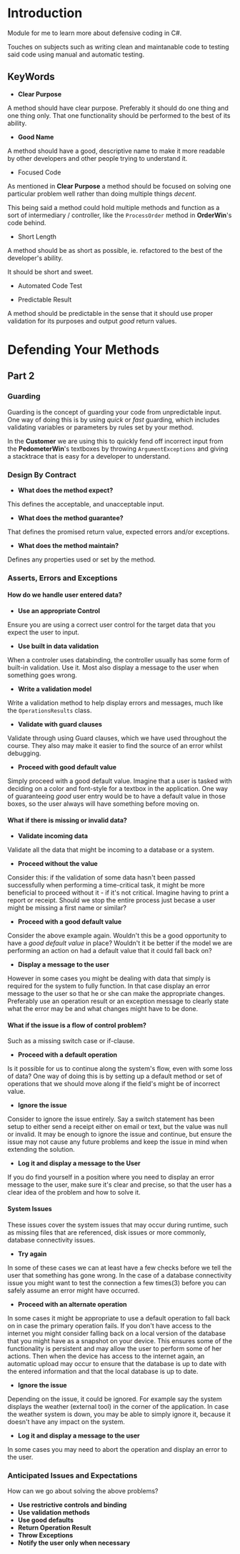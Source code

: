 # Introduction
Module for me to learn more about defensive coding in C#.

Touches on subjects such as writing clean and maintanable code
to testing said code using manual and automatic testing.

## KeyWords

- **Clear Purpose**

A method should have clear purpose. 
Preferably it should do one thing and one thing only.
That one functionality should be performed to the
best of its ability.


- **Good Name**

A method should have a good, descriptive name to
make it more readable by other developers and other
people trying to understand it.

- Focused Code

As mentioned in **Clear Purpose** a method should 
be focused on solving one particular problem well
rather than doing multiple things *decent*.

This being said a method could hold multiple methods 
and function as a sort of intermediary / controller,
like the `ProcessOrder` method in **OrderWin**'s 
code behind.

- Short Length

A method should be as short as possible, ie. refactored
to the best of the developer's ability. 

It should be short and sweet.

- Automated Code Test


- Predictable Result

A method should be predictable in the sense that it should
use proper validation for its purposes and output 
*good* return values.

# Defending Your Methods

## Part 2

### Guarding

Guarding is the concept of guarding your code from 
unpredictable input. One way of doing this is by 
using *quick* or *fast* guarding, which includes
validating variables or parameters by rules set by
your method. 

In the **Customer** we are using this to quickly
fend off incorrect input from the **PedometerWin**'s 
textboxes by throwing `ArgumentExceptions` and 
giving a stacktrace that is easy for a developer to 
understand.

### Design By Contract

- **What does the method expect?**

This defines the acceptable, and unacceptable input.

- **What does the method guarantee?**

That defines the promised return value, expected errors
and/or exceptions.

- **What does the method maintain?**

Defines any properties used or set by the method.


### Asserts, Errors and Exceptions

#### How do we handle user entered data?

- **Use an appropriate Control**

Ensure you are using a correct user control for the target data that you expect the user to input.

- **Use built in data validation**

When a controler uses databinding, the controller usually has some form of built-in validation. Use it.
Most also display a message to the user when something goes wrong.

- **Write a validation model**

Write a validation method to help display errors and messages, much like the 
`OperationsResults` class.
- **Validate with guard clauses**

Validate through using Guard clauses, which we have used throughout the course. 
They also may make it easier to find the source of an error whilst debugging.

- **Proceed with good default value**

Simply proceed with a good default value. Imagine that a user is tasked with deciding on 
a color and font-style for a textbox in the application. One way of guaranteeing *good* user entry
would be to have a default value in those boxes, so the user always will have something before moving on.


#### What if there is missing or invalid data?


- **Validate incoming data**

Validate all the data that might be incoming to a database or a system. 

- **Proceed without the value**

Consider this: if the validation of some data hasn't been passed successfully when performing 
a time-critical task, it might be more beneficial to proceed without it - if it's not critical.
Imagine having to print a report or receipt. Should we stop the entire process just becase a user
might be missing a first name or similar?

- **Proceed with a good default value**

Consider the above example again. Wouldn't this be a good opportunity to have a *good default value* in place?
Wouldn't it be better if the model we are performing an action on had a default value that it could fall back
on? 

- **Display a message to the user**

However in some cases you might be dealing with data that simply is required for the system to fully function.
In that case display an error message to the user so that he or she can make the appropriate changes.
Preferably use an operation result or an exception message to clearly state what the error may be and what
changes might have to be done.

#### What if the issue is a flow of control problem?

Such as a missing switch case or if-clause.

- **Proceed with a default operation**

Is it possible for us to continue along the system's flow, even with some loss of data? 
One way of doing this is by setting up a default method or set of operations that we should move along
if the field's might be of incorrect value. 

- **Ignore the issue**

Consider to ignore the issue entirely. Say a switch statement has been setup to either send a receipt either
on email or text, but the value was null or invalid. It may be enough to ignore the issue and continue, but ensure 
the issue may not cause any future problems and keep the issue in mind when extending the solution.

- **Log it and display a message to the User**

If you do find yourself in a position where you need to display an error message to the user, make sure 
it's clear and precise, so that the user has a clear idea of the problem and how to solve it.

#### System Issues

These issues cover the system issues that may occur during runtime, such as missing files that are referenced,
disk issues or more commonly, database connectivity issues.

- **Try again**

In some of these cases we can at least have a few checks before we tell the user that something has gone wrong.
In the case of a database connectivity issue you might want to test the connection a few times(3) before
you can safely assume an error might have occurred.

- **Proceed with an alternate operation**

In some cases it might be appropriate to use a default operation to fall back on in case the primary operation fails.
If you don't have access to the internet you might consider falling back on a local version of the database
that you might have as a snapshot on your device. This ensures some of the functionality is persistent and
may allow the user to perform some of her actions. Then when the device has access to the internet again, 
an automatic upload may occur to ensure that the database is up to date with the entered information and 
that the local database is up to date.

- **Ignore the issue**

Depending on the issue, it could be ignored. For example say the system displays the weather (external
tool) in the corner of the application. 
In case the weather system is down, you may be able to simply ignore it, because it doesn't have any 
impact on the system.

- **Log it and display a message to the user**

In some cases you may need to abort the operation and display an error to the user.


### Anticipated Issues and Expectations

How can we go about solving the above problems?

- **Use restrictive controls and binding**
- **Use validation methods**
- **Use good defaults**
- **Return Operation Result**
- **Throw Exceptions**
- **Notify the user only when necessary**